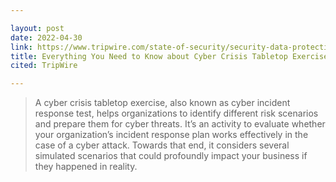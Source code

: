 ```yaml
---

layout: post
date: 2022-04-30
link: https://www.tripwire.com/state-of-security/security-data-protection/everything-you-need-to-know-about-cyber-crisis-tabletop-exercises/
title: Everything You Need to Know about Cyber Crisis Tabletop Exercises
cited: TripWire

---
```


> A cyber crisis tabletop exercise, also known as cyber incident response test, helps organizations to identify different risk scenarios and prepare them for cyber threats. It’s an activity to evaluate whether your organization’s incident response plan works effectively in the case of a cyber attack. Towards that end, it considers several simulated scenarios that could profoundly impact your business if they happened in reality.